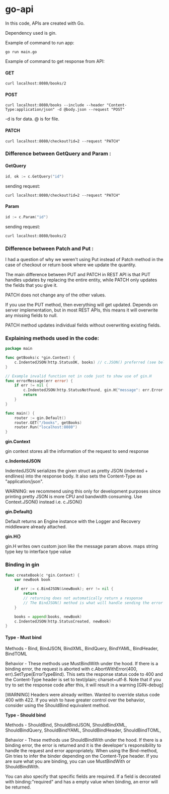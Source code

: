 # go-api
In this code, APIs are created with Go. 

Dependency used is gin. 

Example of command to run app:

```
go run main.go 
```

Example of command to get response from API:

#### GET 
```shell
curl localhost:8080/books/2
```

#### POST
```shell
curl localhost:8080/books --include --header "Content-Type:application/json" -d @body.json --request "POST"
```
-d is for data. @ is for file. 

#### PATCH
```shell
curl localhost:8080/checkout?id=2 --request "PATCH"
```

### Difference between GetQuery and Param :

#### GetQuery
```go
id, ok := c.GetQuery("id")
```
sending request:
```shell
curl localhost:8080/checkout?id=2 --request "PATCH"
```
#### Param
```go
id := c.Param("id")
```
sending request:
```shell
curl localhost:8080/books/2
```

### Difference between Patch and Put :
I had a question of why we weren't using Put instead of Patch method in the case of checkout or return book where we 
update the quantity.

The main difference between PUT and PATCH in REST API is that PUT handles updates by replacing the entire entity, while PATCH only updates the fields that you give it.

PATCH does not change any of the other values.

If you use the PUT method, then everything will get updated. Depends on server implementation, but in most REST APIs, this means it will overwrite any missing fields to null.

PATCH method updates individual fields without overwriting existing fields.


### Explaining methods used in the code:
```go
package main 

func getBooks(c *gin.Context) {
	c.IndentedJSON(http.StatusOK, books) // c.JSON() preferred (see below)
}

// Example invalid function not in code just to show use of gin.H
func errorMessage(err error) {
	if err != nil {
		c.IndentedJSON(http.StatusNotFound, gin.H{"message": err.Error()})
		return
	}
}

func main() {
    router := gin.Default()
    router.GET("/books", getBooks)
    router.Run("localhost:8080")
}
```

**gin.Context**  

gin context stores all the information of the request to send response

**c.IndentedJSON** 

IndentedJSON serializes the given struct as pretty JSON (indented + endlines) into the response body. It also sets the Content-Type as "application/json". 

WARNING: we recommend using this only for development purposes since printing pretty JSON is more CPU and bandwidth consuming. Use Context.JSON() instead i.e. c.JSON()

**gin.Default()** 

Default returns an Engine instance with the Logger and Recovery middleware already attached.

**gin.H{}**

gin.H writes own custom json like the message param above. maps string type key to interface type value

### Binding in gin

```go
func createBook(c *gin.Context) {
	var newBook book

	if err := c.BindJSON(&newBook); err != nil {
		return
		// returning does not automatically return a response
		// The BindJSON() method is what will handle sending the error response
	}

	books = append(books, newBook)
	c.IndentedJSON(http.StatusCreated, newBook)
}
```

#### Type - Must bind

Methods - Bind, BindJSON, BindXML, BindQuery, BindYAML, BindHeader, BindTOML

Behavior - These methods use MustBindWith under the hood. If there is a binding error, the request is aborted with c.AbortWithError(400, err).SetType(ErrorTypeBind). This sets the response status code to 400 and the Content-Type header is set to text/plain; charset=utf-8. Note that if you try to set the response code after this, it will result in a warning [GIN-debug] 

[WARNING] Headers were already written. Wanted to override status code 400 with 422. If you wish to have greater control over the behavior, consider using the ShouldBind equivalent method.

**Type - Should bind**

Methods - ShouldBind, ShouldBindJSON, ShouldBindXML, ShouldBindQuery, ShouldBindYAML, ShouldBindHeader, ShouldBindTOML,

Behavior - These methods use ShouldBindWith under the hood. If there is a binding error, the error is returned and it is the developer's responsibility to handle the request and error appropriately.
When using the Bind-method, Gin tries to infer the binder depending on the Content-Type header. If you are sure what you are binding, you can use MustBindWith or ShouldBindWith.

You can also specify that specific fields are required. If a field is decorated with binding:"required" and has a empty value when binding, an error will be returned.
